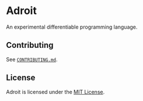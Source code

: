 # Adroit

An experimental differentiable programming language.

## Contributing

See [`CONTRIBUTING.md`](CONTRIBUTING.md).

## License

Adroit is licensed under the [MIT License](LICENSE).
